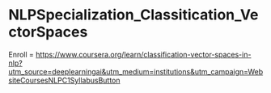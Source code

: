 # NLPSpecialization_Classitication_VectorSpaces

Enroll = https://www.coursera.org/learn/classification-vector-spaces-in-nlp?utm_source=deeplearningai&utm_medium=institutions&utm_campaign=WebsiteCoursesNLPC1SyllabusButton
